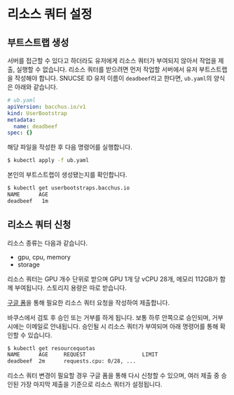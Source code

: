 # 리소스 쿼터 설정

## 부트스트랩 생성

서버를 접근할 수 있다고 하더라도 유저에게 리소스 쿼터가 부여되지 않아서 작업을 제출, 실행할 수 없습니다. 리소스 쿼터를 받으려면 먼저 작업할 서버에서 유저 부트스트랩을 작성해야 합니다. SNUCSE ID 유저 이름이 `deadbeef`라고 한다면, `ub.yaml`의 양식은 아래와 같습니다.

```yaml
# ub.yaml
apiVersion: bacchus.io/v1
kind: UserBootstrap
metadata:
  name: deadbeef
spec: {}
```

해당 파일을 작성한 후 다음 명령어를 실행합니다.

```sh
$ kubectl apply -f ub.yaml
```

본인의 부트스트랩이 생성됐는지를 확인합니다.
```sh
$ kubectl get userbootstraps.bacchus.io
NAME      AGE
deadbeef   1m
```


## 리소스 쿼터 신청

리소스 종류는 다음과 같습니다.
- gpu, cpu, memory
- storage

리소스 쿼터는 GPU 개수 단위로 받으며 GPU 1개 당 vCPU 28개, 메모리 112GB가 함께 부여됩니다.
스토리지 용량은 따로 받습니다.

[구글 폼](https://docs.google.com/forms/d/e/1FAIpQLSeC3KTu0ofDaSUTZEJKsEGjTLMgupENkLxR9aVQ2LanA1Spaw/viewform?usp=sf_link)을 통해 필요한 리소스 쿼터 요청을 작성하여 제출합니다.

바쿠스에서 검토 후 승인 또는 거부를 하게 됩니다. 보통 하루 안쪽으로 승인되며, 거부 시에는 이메일로 안내됩니다. 승인될 시 리소스 쿼터가 부여되며 아래 명령어를 통해 확인할 수 있습니다.

```sh
$ kubectl get resourcequotas
NAME      AGE     REQUEST                  LIMIT
deadbeef  2m      requests.cpu: 0/28, ...
```

리소스 쿼터 변경이 필요할 경우 구글 폼을 통해 다시 신청할 수 있으며, 여러 제출 중 승인된 가장 마지막 제출을 기준으로 리소스 쿼터가 설정됩니다.
